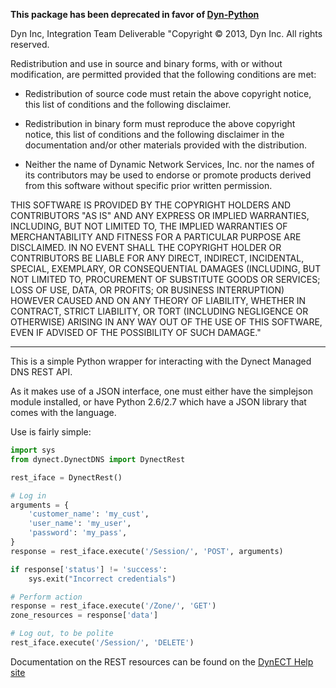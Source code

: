 **This package has been deprecated in favor of [Dyn-Python](https://github.com/dyninc/dyn-python)**

Dyn Inc, Integration Team Deliverable
"Copyright © 2013, Dyn Inc.
All rights reserved.
 
Redistribution and use in source and binary forms, with or without
modification, are permitted provided that the following conditions are
met:
 
* Redistribution of source code must retain the above copyright notice,
  this list of conditions and the following disclaimer.
 
* Redistribution in binary form must reproduce the above copyright
  notice, this list of conditions and the following disclaimer in the
  documentation and/or other materials provided with the distribution.
 
* Neither the name of Dynamic Network Services, Inc. nor the names of
  its contributors may be used to endorse or promote products derived
  from this software without specific prior written permission.
 
THIS SOFTWARE IS PROVIDED BY THE COPYRIGHT HOLDERS AND CONTRIBUTORS
"AS IS" AND ANY EXPRESS OR IMPLIED WARRANTIES, INCLUDING, BUT NOT LIMITED
TO, THE IMPLIED WARRANTIES OF MERCHANTABILITY AND FITNESS FOR A PARTICULAR
PURPOSE ARE DISCLAIMED. IN NO EVENT SHALL THE COPYRIGHT HOLDER OR
CONTRIBUTORS BE LIABLE FOR ANY DIRECT, INDIRECT, INCIDENTAL, SPECIAL,
EXEMPLARY, OR CONSEQUENTIAL DAMAGES (INCLUDING, BUT NOT LIMITED TO,
PROCUREMENT OF SUBSTITUTE GOODS OR SERVICES; LOSS OF USE, DATA, OR PROFITS;
OR BUSINESS INTERRUPTION) HOWEVER CAUSED AND ON ANY THEORY OF LIABILITY,
WHETHER IN CONTRACT, STRICT LIABILITY, OR TORT (INCLUDING NEGLIGENCE OR
OTHERWISE) ARISING IN ANY WAY OUT OF THE USE OF THIS SOFTWARE, EVEN IF
ADVISED OF THE POSSIBILITY OF SUCH DAMAGE."

--------------------------------------------------------------------------

This is a simple Python wrapper for interacting with the Dynect Managed DNS
REST API.  

As it makes use of a JSON interface, one must either have the simplejson
module installed, or have Python 2.6/2.7 which have a JSON library that comes
with the language.

Use is fairly simple:

```python
import sys
from dynect.DynectDNS import DynectRest

rest_iface = DynectRest()

# Log in
arguments = {
	'customer_name': 'my_cust',
	'user_name': 'my_user',  
	'password': 'my_pass',
}
response = rest_iface.execute('/Session/', 'POST', arguments)

if response['status'] != 'success':
	sys.exit("Incorrect credentials")

# Perform action
response = rest_iface.execute('/Zone/', 'GET')
zone_resources = response['data']

# Log out, to be polite
rest_iface.execute('/Session/', 'DELETE')
```

Documentation on the REST resources can be found on the [DynECT Help site](https://help.dynect.net/dns-api-knowledge-base/)

